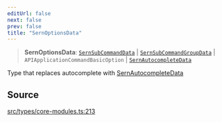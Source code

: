 ```yaml
---
editUrl: false
next: false
prev: false
title: "SernOptionsData"
---
```


> **SernOptionsData**: [`SernSubCommandData`](/v4/api/interfaces/sernsubcommanddata/) \| [`SernSubCommandGroupData`](/v4/api/interfaces/sernsubcommandgroupdata/) \| `APIApplicationCommandBasicOption` \| [`SernAutocompleteData`](/v4/api/interfaces/sernautocompletedata/)

Type that replaces autocomplete with [SernAutocompleteData](../../../../../../v4/api/interfaces/sernautocompletedata)

## Source

[src/types/core-modules.ts:213](https://github.com/sern-handler/handler/blob/67bb4d4b9fa126f24874a3de1d4378e9fe9aca07/src/types/core-modules.ts#L213)
